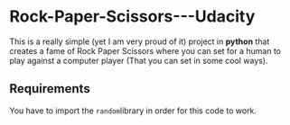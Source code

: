 # Rock-Paper-Scissors---Udacity
This is a really simple (yet I am very proud of it) project in **python** that creates a fame of Rock Paper Scissors where you can set for a human to play against a computer player (That you can set in some cool ways).

## Requirements
You have to import the `random`library in order for this code to work.
